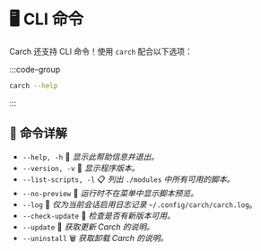 # 🖥️ CLI 命令

Carch 还支持 CLI 命令！使用 `carch` 配合以下选项：

:::code-group

```sh [⚙️ CLI]
carch --help
```

:::

## 🔧 命令详解

- `--help, -h` 📖 *显示此帮助信息并退出。*
- `--version, -v` 🔢 *显示程序版本。*
- `--list-scripts, -l` 📋 *列出* `./modules` *中所有可用的脚本。*
- `--no-preview` 🚫 *运行时不在菜单中显示脚本预览。*
- `--log` 📝 *仅为当前会话启用日志记录* `~/.config/carch/carch.log`。
- `--check-update` 📡 *检查是否有新版本可用。*
- `--update` 🔄 *获取更新 Carch 的说明。*
- `--uninstall` 🗑️ *获取卸载 Carch 的说明。*